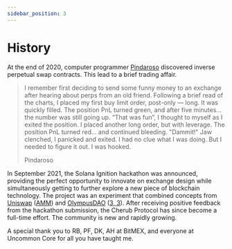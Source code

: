```yaml
---
sidebar_position: 3
---
```


# History

At the end of 2020, computer programmer [Pindaroso](https://twitter.com/pindarosothecat) discovered inverse perpetual swap contracts. This lead to a brief trading affair.

> I remember first deciding to send some funny money to an exchange after hearing about perps from an old friend. Following a brief read of the charts, I placed my first buy limit order, post-only — long. It was quickly filled. The position PnL turned green, and after five minutes... the number was still going up. “That was fun”, I thought to myself as I exited the position. I placed another long order, but with leverage. The position PnL turned red… and continued bleeding. "Dammit!" Jaw clenched, I panicked and exited. I had no clue what I was doing. But I needed to figure it out. I was hooked.
>
> Pindaroso

In September 2021, the Solana Ignition hackathon was announced, providing the perfect opportunity to innovate on exchange design while simultaneously getting to further explore a new piece of blockchain technology. The project was an experiment that combined concepts from [Uniswap](https://uniswap.org/) ([AMM](/docs/about/terminology#automated-market-maker-amm)) and [OlympusDAO](https://www.olympusdao.finance/) ([3, 3](/docs/about/terminology#3-3)). After receiving positive feedback from the hackathon submission, the Cherub Protocol has since become a full-time effort. The community is new and rapidly growing.

A special thank you to RB, PF, DK, AH at BitMEX, and everyone at Uncommon Core for all you have taught me.
